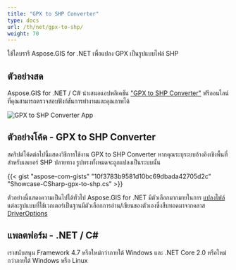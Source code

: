 ```yaml
---
title: "GPX to SHP Converter"
type: docs
url: /th/net/gpx-to-shp/
weight: 70
---
```


ใช้ไลบรารี Aspose.GIS for .NET เพื่อแปลง GPX เป็นรูปแบบไฟล์ SHP

## **ตัวอย่างสด**

Aspose.GIS for .NET / C# นำเสนอแอปพลิเคชัน ["GPX to SHP Converter"](https://products.aspose.app/gis/conversion/gpx-to-shp) ฟรีออนไลน์ ที่คุณสามารถตรวจสอบฟังก์ชันการทำงานและคุณภาพได้

![GPX to SHP Converter App](conversion.png)

## **ตัวอย่างโค้ด - GPX to SHP Converter**

สคริปต์โค้ดต่อไปนี้แสดงวิธีการใช้งาน GPX to SHP Converter หากคุณระบุระบบอ้างอิงเชิงพื้นที่สำหรับเลเยอร์ SHP ปลายทาง รูปทรงทั้งหมดจะถูกแปลงเป็นระบบนั้น

{{< gist "aspose-com-gists" "10f3783b9581d10bc69dbada42705d2c" "Showcase-CSharp-gpx-to-shp.cs" >}}

ตัวอย่างนี้แสดงความเป็นไปได้ทั่วไป Aspose.GIS for .NET มีตัวเลือกมากมายในการ [แปลงไฟล์](https://docs.aspose.com/gis/net/vector-layers/) แต่ละรูปแบบที่ใช้เวกเตอร์เป็นฐานมีตัวเลือกการอ่าน/เขียนของตัวเองซึ่งสืบทอดมาจากคลาส [DriverOptions](https://reference.aspose.com/gis/net/aspose.gis/driveroptions)

## **แพลตฟอร์ม - .NET / C#**

เราสนับสนุน Framework 4.7 หรือใหม่กว่าภายใต้ Windows และ .NET Core 2.0 หรือใหม่กว่าภายใต้ Windows หรือ Linux
